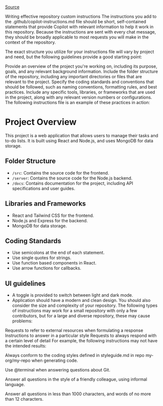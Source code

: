 [Source](https://docs.github.com/en/copilot/how-tos/custom-instructions/adding-repository-custom-instructions-for-github-copilot?tool=vscode#writing-effective-repository-custom-instructions)

Writing effective repository custom instructions
The instructions you add to the .github/copilot-instructions.md file should be short, self-contained statements that provide Copilot with relevant information to help it work in this repository. Because the instructions are sent with every chat message, they should be broadly applicable to most requests you will make in the context of the repository.

The exact structure you utilize for your instructions file will vary by project and need, but the following guidelines provide a good starting point:

Provide an overview of the project you're working on, including its purpose, goals, and any relevant background information.
Include the folder structure of the repository, including any important directories or files that are relevant to the project.
Specify the coding standards and conventions that should be followed, such as naming conventions, formatting rules, and best practices.
Include any specific tools, libraries, or frameworks that are used in the project, along with any relevant version numbers or configurations.
The following instructions file is an example of these practices in action:

# Project Overview

This project is a web application that allows users to manage their tasks and to-do lists. It is built using React and Node.js, and uses MongoDB for data storage.

## Folder Structure

- `/src`: Contains the source code for the frontend.
- `/server`: Contains the source code for the Node.js backend.
- `/docs`: Contains documentation for the project, including API specifications and user guides.

## Libraries and Frameworks

- React and Tailwind CSS for the frontend.
- Node.js and Express for the backend.
- MongoDB for data storage.

## Coding Standards

- Use semicolons at the end of each statement.
- Use single quotes for strings.
- Use function based components in React.
- Use arrow functions for callbacks.

## UI guidelines

- A toggle is provided to switch between light and dark mode.
- Application should have a modern and clean design.
You should also consider the size and complexity of your repository. The following types of instructions may work for a small repository with only a few contributors, but for a large and diverse repository, these may cause problems:

Requests to refer to external resources when formulating a response
Instructions to answer in a particular style
Requests to always respond with a certain level of detail
For example, the following instructions may not have the intended results:

Always conform to the coding styles defined in styleguide.md in repo my-org/my-repo when generating code.

Use @terminal when answering questions about Git.

Answer all questions in the style of a friendly colleague, using informal language.

Answer all questions in less than 1000 characters, and words of no more than 12 characters.
